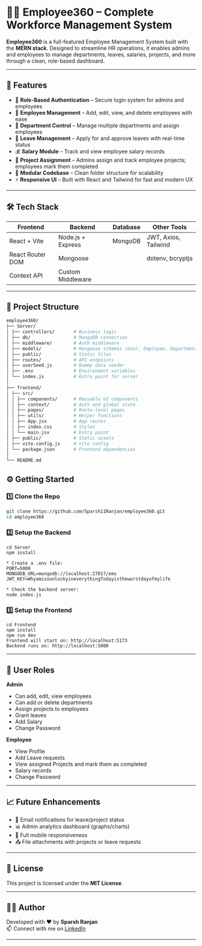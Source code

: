 # 👩‍💼 Employee360 – Complete Workforce Management System

**Employee360** is a full-featured Employee Management System built with the **MERN stack**. Designed to streamline HR operations, it enables admins and employees to manage departments, leaves, salaries, projects, and more through a clean, role-based dashboard.

---

## 🚀 Features

- 🔐 **Role-Based Authentication** – Secure login system for admins and employees
- 👥 **Employee Management** – Add, edit, view, and delete employees with ease
- 🏢 **Department Control** – Manage multiple departments and assign employees
- 📝 **Leave Management** – Apply for and approve leaves with real-time status
- 💰 **Salary Module** – Track and view employee salary records
- 📁 **Project Assignment** – Admins assign and track employee projects; employees mark them completed
- 📂 **Modular Codebase** – Clean folder structure for scalability
- ⚡ **Responsive UI** – Built with React and Tailwind for fast and modern UX

---

## 🛠️ Tech Stack

| Frontend              | Backend            | Database | Other Tools          |
|-----------------------|--------------------|----------|----------------------|
| React + Vite          | Node.js + Express  | MongoDB  | JWT, Axios, Tailwind |
| React Router DOM      | Mongoose           |          | dotenv, bcryptjs     |
| Context API           | Custom Middleware  |          |                      |

---

## 📁 Project Structure

```bash
employee360/
├── Server/
│ ├── controllers/       # Business logic
│ ├── db/                # MongoDB connection
│ ├── middleware/        # Auth middleware
│ ├── models/            # Mongoose schemas (User, Employee, Department, Leave, Project)
│ ├── public/            # Static files 
│ ├── routes/            # API endpoints
│ ├── userSeed.js        # Dummy data seeder
│ ├── .env               # Environment variables
│ └── index.js           # Entry point for server
│
├── frontend/
│ ├── src/
│ │ ├── components/      # Reusable UI components 
│ │ ├── context/         # Auth and global state
│ │ ├── pages/           # Route-level pages
│ │ ├── utils/           # Helper functions
│ │ ├── App.jsx          # App routes
│ │ ├── index.css        # Styles
│ │ └── main.jsx         # Entry point
│ ├── public/            # Static assets
│ ├── vite.config.js     # Vite config
│ └── package.json       # Frontend dependencies
│
└── README.md
```


## ⚙️ Getting Started

### 1️⃣ Clone the Repo

```bash
git clone https://github.com/Sparsh11Ranjan/employee360.git
cd employee360
```
### 2️⃣ Setup the Backend

```
cd Server
npm install

* Create a .env file:
PORT=5000
MONGODB_URL=mongodb://localhost:27017/ems
JWT_KEY=WhyamisounluckyineverythingTodayistheworstdayofmylife

* Check the backend server:
node index.js
```
### 3️⃣ Setup the Frontend
```
cd Frontend
npm install
npm run dev
Frontend will start on: http://localhost:5173
Backend runs on: http://localhost:5000
```


---

## 🔐 User Roles

**Admin**

- Can add, edit, view employees
- Can add or delete departments
- Assign projects to employees
- Grant leaves
- Add Salary
- Change Password

**Employee**

- View Profile
- Add Leave requests
- View assigned Projects and mark them as completed
- Salary records
- Change Password
---

## 📈 Future Enhancements

- 📧 Email notifications for leave/project status
- 📊 Admin analytics dashboard (graphs/charts)
- 📱 Full mobile responsiveness
- 📤 File attachments with projects or leave requests

---

## 📄 License

This project is licensed under the **MIT License**.

---

## 👩‍💻 Author

Developed with ❤️ by **Sparsh Ranjan**  
📫 Connect with me on [LinkedIn](https://www.linkedin.com/in/sparsh-ranjan-b57514289?utm_source=share&utm_campaign=share_via&utm_content=profile&utm_medium=android_app)

---

